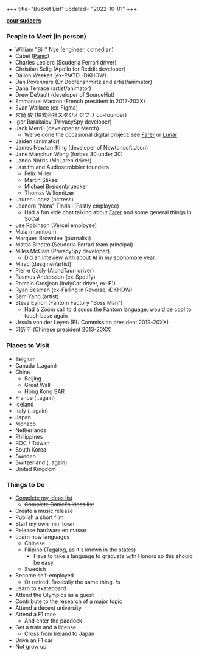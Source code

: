 +++
title="Bucket List"
updated= "2022-10-01"
+++

**[pour sudoers](https://github.com/doamatto/maatt.fr/edit/main/content/page/bucket.md)**

### People to Meet (in person)
- William "Bill" Nye (engineer, comedian)
- Cabel ([Panic](https://panic.com))
- Charles Leclerc (Scuderia Ferrari driver)
- Christian Selig (Apollo for Reddit developer)
- Dallon Weekes (ex-P!ATD, iDKHOW)
- Dan Povenmire (Dr Doofenshmirtz and artist/animator)
- Dana Terrace (artist/animator)
- Drew DeVault (developer of SourceHut)
- Emmanuel Macron (French president in 2017-20XX)
- Evan Wallace (ex-Figma)
- 宮崎 駿 (株式会社スタジオジブリ co-founder)
- Igor Barakaiev (PrivacySpy developer)
- Jack Merrill (developer at Merch)
  - We've done the occasional digital project: see [Farer](https://farer.group) or [Lunar](https://github.com/designbylunar)
- Jaiden (animator)
- James Newton-King (developer of Newtonsoft.Json)
- Jane Manchun Wong (forbes 30 under 30)
- Lando Norris (McLaren driver)
- Last.fm and Audioscrobbler founders
  - Felix Miller
  - Martin Stiksel
  - Michael Breidenbruecker
  - Thomas Willomitzer 
- Lauren Lopez (actress)
- Leanora "Nora" Tindall (Fastly employee)
  - Had a fun vide chat talking about [Farer](https://farer.group) and some general things in SoCal
- Lee Robinson (Vercel employee)
- Maia (mxmtoon)
- Marques Brownlee (journalist)
- Mattia Binotto (Scuderia Ferrari team principal)
- Miles McCain (PrivacySpy developer)
  - [Did an inteview with about AI in my sophomore year.](https://edu.doamatto.xyz/interview-with-miles)
- Mirac (desginer/artist)
- Pierre Gasly (AlphaTauri driver)
- Rasmus Andersson (ex-Spotify)
- Romain Grosjean (IndyCar driver, ex-F1)
- Ryan Seaman (ex-Falling in Reverse, iDKHOW)
- Sam Yang (artist)
- Steve Eynon (Fantom Factory "Boss Man")
  - Had a Zoom call to discuss the Fantom language; would be cool to touch base again
- Ursula von der Leyen (EU Commission president 2019-20XX)
- 习近平 (Chinese president 2013-20XX)

### Places to Visit
- Belgium
- Canada (..again)
- China
  - Beijing
  - Great Wall
  - Hong Kong SAR
- France (..again)
- Iceland
- Italy (..again)
- Japan
- Monaco
- Netherlands
- Philippines
- ROC / Taiwan
- South Korea
- Sweden
- Switzerland (..again)
- United Kingdom

### Things to Do
- [Complete my ideas list](/ideas)
  - ~~Complete Daniel's ideas list~~
- Create a music release
- Publish a short film
- Start my own mini town
- Release hardware en masse
- Learn new languages
  - Chinese
  - Filipino (Tagalog, as it's known in the states)
    - Have to take a language to graduate with Honors so this should be easy.
  - Swedish
- Become self-employed
  - Or retired. Basically the same thing. /s
- Learn to skateboard
- Attend the Olympics as a guest
- Contribute to the research of a major topic
- Attend a decent university
- Attend a F1 race
  - And enter the paddock
- Get a train and a license
  - Cross from Ireland to Japan
- Drive an F1 car
- Not grow up
